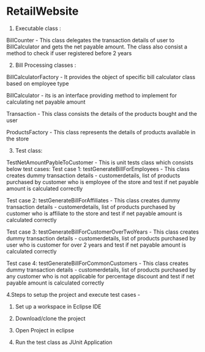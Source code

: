 # RetailWebsite
1. Executable class :

BillCounter - This class delegates the transaction details of user to BillCalculator and gets the net payable amount.
The class also consist a method to check if user registered before 2 years

2. Bill Processing classes :

BillCalculatorFactory - It provides the object of specific bill calculator class based on employee type

BillCalculator - its is an interface providing method to implement for calculating net payable amount

Transaction - This class consists the details of the products bought and the user

ProductsFactory - This class represents the details of products available in the store


3. Test class:

TestNetAmountPaybleToCustomer - This is unit tests class  which consists below test cases:
Test case 1: testGenerateBillForEmployees - This class creates dummy transaction details - customerdetails, list of products purchased by customer who is employee of the store and test if net payable amount is calculated correctly

Test case 2: testGenerateBillForAffiliates - This class creates dummy transaction details - customerdetails, list of products purchased by customer who is affiliate to the store and test if net payable amount is calculated correctly

Test case 3: testGenerateBillForCustomerOverTwoYears - This class creates dummy transaction details - customerdetails, list of products purchased by user who is customer for over 2 years and test if net payable amount is calculated correctly

Test case 4: testGenerateBillForCommonCustomers - This class creates dummy transaction details - customerdetails, list of products purchased by any customer who is not applicable for percentage discount and test if net payable amount is calculated correctly



4.Steps to setup the project and execute test cases - 

1. Set up a workspace in Eclipse IDE

2. Download/clone the project

3. Open Project in eclipse

4. Run the test class as JUnit Application
